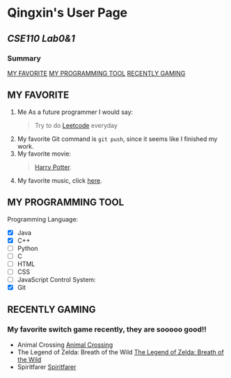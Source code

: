# **Qingxin's User Page**
## *CSE110 Lab0&1*
### Summary
[MY FAVORITE](#my-favorite)
[MY PROGRAMMING TOOL](#my-programming-tool)
[RECENTLY GAMING](#recently-gaming)
## MY FAVORITE
1. Me As a future programmer I would say:
   > Try to do [Leetcode](https://leetcode.com/problemset/all/) everyday
2. My favorite Git command is `git push`, since it seems like I finished my work.
3. My favorite movie:
   > [Harry Potter](https://en.wikipedia.org/wiki/Harry_Potter).
4. My favorite music, click [here](GoodMusic.md).

## MY PROGRAMMING TOOL
Programming Language: 
- [x] Java
- [x]  C++
- [ ]  Python
- [ ]  C
- [ ]  HTML
- [ ]  CSS
- [ ]  JavaScript
Control System: 
- [x] Git

## RECENTLY GAMING
### My favorite switch game recently, they are sooooo good!!
- Animal Crossing
[Animal Crossing](https://assets.nintendo.com/image/upload/ar_16:9,b_auto:border,c_lpad/b_white/f_auto/q_auto/dpr_2.0/c_scale,w_900/ncom/en_US/games/switch/a/animal-crossing-new-horizons-switch/hero)
- The Legend of Zelda: Breath of the Wild
[The Legend of Zelda: Breath of the Wild](https://assets.nintendo.com/image/upload/ar_16:9,b_auto:border,c_lpad/b_white/f_auto/q_auto/dpr_2.0/c_scale,w_900/ncom/en_US/games/switch/t/the-legend-of-zelda-breath-of-the-wild-switch/hero)
- Spiritfarer
[Spiritfarer](https://assets.nintendo.com/image/upload/ar_16:9,b_auto:border,c_lpad/b_white/f_auto/q_auto/dpr_2.0/c_scale,w_900/ncom/en_US/games/switch/s/spiritfarer-switch/hero)